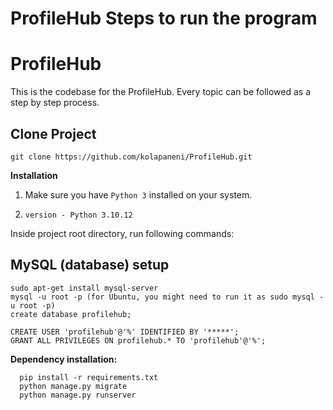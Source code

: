 # ProfileHub Steps to run the program

ProfileHub
==================================

This is the codebase for the ProfileHub. Every topic can be followed as a step by step process.

## Clone Project

    git clone https://github.com/kolapaneni/ProfileHub.git

**Installation**

1. Make sure you have `Python 3` installed on your system.
2.     version - Python 3.10.12
   
Inside project root directory, run following commands:

## MySQL (database) setup

    sudo apt-get install mysql-server
    mysql -u root -p (for Ubuntu, you might need to run it as sudo mysql -u root -p)
    create database profilehub;
    
    CREATE USER 'profilehub'@'%' IDENTIFIED BY '*****';
    GRANT ALL PRIVILEGES ON profilehub.* TO 'profilehub'@'%';

**Dependency installation:**

      pip install -r requirements.txt
      python manage.py migrate
      python manage.py runserver


